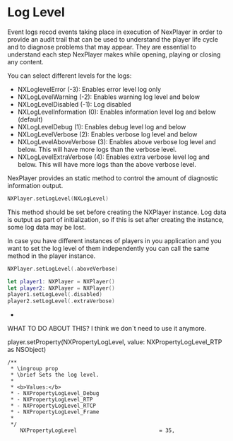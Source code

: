 # Log Level

Event logs recod events taking place in execution of NexPlayer in order to provide an audit trail that can be used to understand the player life cycle and to diagnose problems that may appear. They are essential to understand each step NexPlayer makes while opening, playing or closing any content.

You can select different levels for the logs:

- NXLoglevelError (-3): Enables error level log only
- NXLogLevelWarning (-2): Enables warning log level and below
- NXLogLevelDisabled (-1): Log disabled
- NXLogLevelInformation (0): Enables information level log and below (default)
- NXLogLevelDebug (1): Enables debug level log and below
- NXLogLevelVerbose (2): Enables verbose log level and below
- NXLogLevelAboveVerbose (3): Enables above verbose log level and below. This will have more logs than the verbose level.
- NXLogLevelExtraVerbose (4): Enables extra verbose level log and below. This will have more logs than the above verbose level.


NexPlayer provides an static method to control the amount of diagnostic information output. 

```swift
NXPlayer.setLogLevel(NXLogLevel)
```
This method should be set before creating the NXPlayer instance. Log data is output as part of initialization, so if this is set after creating the instance, some log data may be lost.

In case you have different instances of players in you application and you want to set the log level of them independently you can call the same method in the player instance.

```swift
NXPlayer.setLogLevel(.aboveVerbose)

let player1: NXPlayer = NXPlayer()
let player2: NXPlayer = NXPlayer()
player1.setLogLevel(.disabled)
player2.setLogLevel(.extraVerbose)
```

-
WHAT TO DO ABOUT THIS? I think we don´t need to use it anymore.

player.setProperty(NXPropertyLogLevel, value: NXPropertyLogLevel_RTP as NSObject)

```objC
/**
 * \ingroup prop
 * \brief Sets the log level.
 *
 * <b>Values:</b>
 * - NXPropertyLogLevel_Debug
 * - NXPropertyLogLevel_RTP	
 * - NXPropertyLogLevel_RTCP
 * - NXPropertyLogLevel_Frame
 * 
 */
	NXPropertyLogLevel							= 35,
```